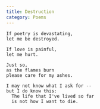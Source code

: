 ```yaml
---
title: Destruction
category: Poems
---
```


    If poetry is devastating,
    let me be destroyed.

    If love is painful,
    let me hurt.

    Just so,
    as the flames burn
    please care for my ashes.

    I may not know what I ask for --
    but I do know this:
      The life that I've lived so far
      is not how I want to die.


